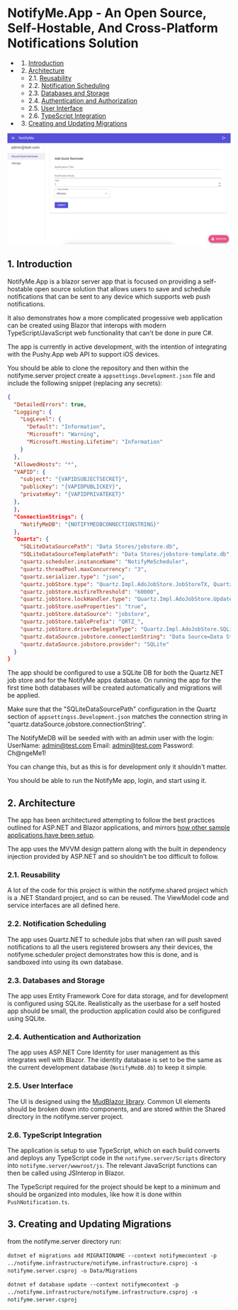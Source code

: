 # NotifyMe.App - An Open Source, Self-Hostable, And Cross-Platform Notifications Solution

<!-- vscode-markdown-toc -->
* 1. [Introduction](#Introduction)
* 2. [Architecture](#Architecture)
  * 2.1. [Reusability](#Reusability)
  * 2.2. [Notification Scheduling](#NotificationScheduling)
  * 2.3. [Databases and Storage](#DatabasesandStorage)
  * 2.4. [Authentication and Authorization](#AuthenticationandAuthorization)
  * 2.5. [User Interface](#UserInterface)
  * 2.6. [TypeScript Integration](#TypeScriptIntegration)
* 3. [Creating and Updating Migrations](#CreatingandUpdatingMigrations)

<!-- vscode-markdown-toc-config
	numbering=true
	autoSave=true
	/vscode-markdown-toc-config -->
<!-- /vscode-markdown-toc -->

![App Image](imgs/example.png)

## 1. <a name='Introduction'></a>Introduction

NotifyMe.App is a blazor server app that is focused on providing a self-hostable open source solution that allows users to save and schedule notifications that can be sent to any device which supports web push notifications.

It also demonstrates how a more complicated progessive web application can be created using Blazor that interops with modern TypeScript/JavaScript web functionality that can't be done in pure C#.

The app is currently in active development, with the intention of integrating with the Pushy.App web API to support iOS devices.

You should be able to clone the repository and then within the notifyme.server project create a `appsettings.Development.json` file and include the following snippet (replacing any secrets):

```json
{
  "DetailedErrors": true,
  "Logging": {
    "LogLevel": {
      "Default": "Information",
      "Microsoft": "Warning",
      "Microsoft.Hosting.Lifetime": "Information"
    }
  },
  "AllowedHosts": "*",
  "VAPID": {
    "subject": "{VAPIDSUBJECTSECRET}",
    "publicKey": "{VAPIDPUBLICKEY}",
    "privateKey": "{VAPIDPRIVATEKET}"
  },
  },
  "ConnectionStrings": {
    "NotifyMeDB": "{NOTIFYMEDBCONNECTIONSTRING}"
  },
  "Quartz": {
    "SQLiteDataSourcePath": "Data Stores/jobstore.db",
    "SQLiteDataSourceTemplatePath": "Data Stores/jobstore-template.db",
    "quartz.scheduler.instanceName": "NotifyMeScheduler",
    "quartz.threadPool.maxConcurrency": "3",
    "quartz.serializer.type": "json",
    "quartz.jobStore.type": "Quartz.Impl.AdoJobStore.JobStoreTX, Quartz",
    "quartz.jobStore.misfireThreshold": "60000",
    "quartz.jobStore.lockHandler.type": "Quartz.Impl.AdoJobStore.UpdateLockRowSemaphore, Quartz",
    "quartz.jobStore.useProperties": "true",
    "quartz.jobStore.dataSource": "jobstore",
    "quartz.jobStore.tablePrefix": "QRTZ_",
    "quartz.jobStore.driverDelegateType": "Quartz.Impl.AdoJobStore.SQLiteDelegate, Quartz",
    "quartz.dataSource.jobstore.connectionString": "Data Source=Data Stores/jobstore.db;Version=3;Foreign Keys=ON;",
    "quartz.dataSource.jobstore.provider": "SQLite"
  }
}
```

The app should be configured to use a SQLite DB for both the Quartz.NET job store and for the NotifyMe apps database. On running the app for the first time both databases will be created automatically and migrations will be applied.

Make sure that the "SQLiteDataSourcePath" configuration in the Quartz section of `appsettingss.Development.json` matches the connection string in "quartz.dataSource.jobstore.connectionString".

The NotifyMeDB will be seeded with with an admin user with the login:
UserName: admin@test.com
Email: admin@test.com
Password: Ch@ngeMe1!

You can change this, but as this is for development only it shouldn't matter.

You should be able to run the NotifyMe app, login, and start using it.

## 2. <a name='Architecture'></a>Architecture

The app has been architectured attempting to follow the best practices outlined for ASP.NET and Blazor applications, and mirrors [how other sample applications have been setup](https://github.com/dotnet-architecture/eShopOnWeb).

The app uses the MVVM design pattern along with the built in dependency injection provided by ASP.NET and so shouldn't be too difficult to follow.

### 2.1. <a name='Reusability'></a>Reusability

A lot of the code for this project is within the notifyme.shared project which is a .NET Standard project, and so can be reused. The ViewModel code and service interfaces are all defined here.

### 2.2. <a name='NotificationScheduling'></a>Notification Scheduling

The app uses Quartz.NET to schedule jobs that when ran will push saved notifications to all the users registered browsers any their devices, the notifyme.scheduler project demonstrates how this is done, and is sandboxed into using its own database.

### 2.3. <a name='DatabasesandStorage'></a>Databases and Storage

The app uses Entity Framework Core for data storage, and for development is configured using SQLite. Realistically as the userbase for a self hosted app should be small, the production application could also be configured using SQLite.

### 2.4. <a name='AuthenticationandAuthorization'></a>Authentication and Authorization

The app uses ASP.NET Core Identity for user management as this integrates well with Blazor. The identity database is set to be the same as the current development database (`NotifyMeDB.db`) to keep it simple.

### 2.5. <a name='UserInterface'></a>User Interface

The UI is designed using the [MudBlazor library](https://mudblazor.com/). Common UI elements should be broken down into components, and are stored within the Shared directory in the notifyme.server project.

### 2.6. <a name='TypeScriptIntegration'></a>TypeScript Integration

The application is setup to use TypeScript, which on each build converts and deploys any TypeScript code in the `notifyme.server/Scripts` directory into `notifyme.server/wwwroot/js`. The relevant JavaScript functions can then be called using JSInterop in Blazor.

The TypeScript required for the project should be kept to a minimum and should be organized into modules, like how it is done within `PushNotification.ts`.

## 3. <a name='CreatingandUpdatingMigrations'></a>Creating and Updating Migrations

from the notifyme.server directory run:

`dotnet ef migrations add MIGRATIONAME --context notifymecontext -p ../notifyme.infrastructure/notifyme.infrastructure.csproj -s notifyme.server.csproj -o Data/Migrations`

`dotnet ef database update --context notifymecontext -p ../notifyme.infrastructure/notifyme.infrastructure.csproj -s notifyme.server.csproj`
